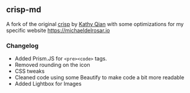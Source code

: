 ## crisp-md
A fork of the original [crisp](https://github.com/kathyqian/crisp) by [Kathy Qian](https://kathyqian.com/) with some optimizations for my specific website https://michaeldelrosar.io

### Changelog
- Added Prism.JS for `<pre><code>` tags.
- Removed rounding on the icon
- CSS tweaks
- Cleaned code using some Beautify to make code a bit more readable
- Added Lightbox for Images
